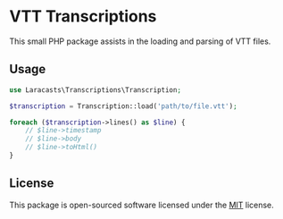 # VTT Transcriptions

This small PHP package assists in the loading and parsing of VTT files.

## Usage

```php
use Laracasts\Transcriptions\Transcription;

$transcription = Transcription::load('path/to/file.vtt');

foreach ($transcription->lines() as $line) {
    // $line->timestamp
    // $line->body
    // $line->toHtml()
}
```

## License

This package is open-sourced software licensed under the [MIT](https://opensource.org/licenses/MIT) license.
